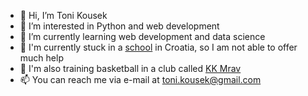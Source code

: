 - 👋 Hi, I’m Toni Kousek
- 👀 I’m interested in Python and web development
- 🌱 I’m currently learning web development and data science
- 🏫 I'm currently stuck in a [school](http://ss-elektrotehnicka-zg.skole.hr/) in Croatia, so I am not able to offer much help
- 🏀 I'm also training basketball in a club called [KK Mrav](https://kk-mrav.com/)
- 📫 You can reach me via e-mail at toni.kousek@gmail.com

